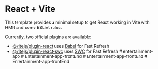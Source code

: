 # React + Vite

This template provides a minimal setup to get React working in Vite with HMR and some ESLint rules.

Currently, two official plugins are available:

- [@vitejs/plugin-react](https://github.com/vitejs/vite-plugin-react/blob/main/packages/plugin-react/README.md) uses [Babel](https://babeljs.io/) for Fast Refresh
- [@vitejs/plugin-react-swc](https://github.com/vitejs/vite-plugin-react-swc) uses [SWC](https://swc.rs/) for Fast Refresh
#   e n t e r t a i n m e n t - a p p  
 #   E n t e r t a i n m e n t - a p p - f r o n t E n d  
 #   E n t e r t a i n m e n t - a p p - f r o n t E n d  
 #   E n t e r t a i n m e n t - a p p - f r o n t E n d  
 